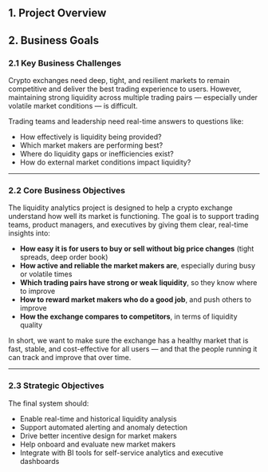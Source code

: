 
## 1. Project Overview
## 2. Business Goals

### 2.1 Key Business Challenges

Crypto exchanges need deep, tight, and resilient markets to remain competitive and deliver the best trading experience to users. However, maintaining strong liquidity across multiple trading pairs — especially under volatile market conditions — is difficult.

Trading teams and leadership need real-time answers to questions like:
- How effectively is liquidity being provided?
- Which market makers are performing best?
- Where do liquidity gaps or inefficiencies exist?
- How do external market conditions impact liquidity?

---

### 2.2 Core Business Objectives

The liquidity analytics project is designed to help a crypto exchange understand how well its market is functioning. The goal is to support trading teams, product managers, and executives by giving them clear, real-time insights into:

- **How easy it is for users to buy or sell without big price changes** (tight spreads, deep order book)
- **How active and reliable the market makers are**, especially during busy or volatile times
- **Which trading pairs have strong or weak liquidity**, so they know where to improve
- **How to reward market makers who do a good job**, and push others to improve
- **How the exchange compares to competitors**, in terms of liquidity quality

In short, we want to make sure the exchange has a healthy market that is fast, stable, and cost-effective for all users — and that the people running it can track and improve that over time.

---


### 2.3 Strategic Objectives

The final system should:
- Enable real-time and historical liquidity analysis
- Support automated alerting and anomaly detection
- Drive better incentive design for market makers
- Help onboard and evaluate new market makers
- Integrate with BI tools for self-service analytics and executive dashboards
